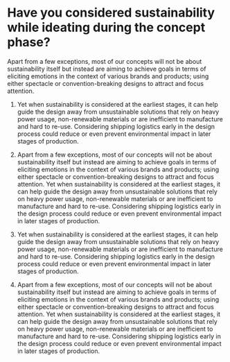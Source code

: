 # Have you considered sustainability while ideating during the concept phase?

Apart from a few exceptions, most of our concepts will not be about sustainability itself but instead are aiming to achieve goals in terms of eliciting emotions in the context of various brands and products; using either spectacle or convention-breaking designs to attract and focus attention.

1. Yet when sustainability is considered at the earliest stages, it can help guide the design away from unsustainable solutions that rely on heavy power usage, non-renewable materials or are inefficient to manufacture and hard to re-use. Considering shipping logistics early in the design process could reduce or even prevent environmental impact in later stages of production.

2. Apart from a few exceptions, most of our concepts will not be about sustainability itself but instead are aiming to achieve goals in terms of eliciting emotions in the context of various brands and products; using either spectacle or convention-breaking designs to attract and focus attention.
   Yet when sustainability is considered at the earliest stages, it can help guide the design away from unsustainable solutions that rely on heavy power usage, non-renewable materials or are inefficient to manufacture and hard to re-use. Considering shipping logistics early in the design process could reduce or even prevent environmental impact in later stages of production.

3. Yet when sustainability is considered at the earliest stages, it can help guide the design away from unsustainable solutions that rely on heavy power usage, non-renewable materials or are inefficient to manufacture and hard to re-use. Considering shipping logistics early in the design process could reduce or even prevent environmental impact in later stages of production.

4. Apart from a few exceptions, most of our concepts will not be about sustainability itself but instead are aiming to achieve goals in terms of eliciting emotions in the context of various brands and products; using either spectacle or convention-breaking designs to attract and focus attention.
   Yet when sustainability is considered at the earliest stages, it can help guide the design away from unsustainable solutions that rely on heavy power usage, non-renewable materials or are inefficient to manufacture and hard to re-use. Considering shipping logistics early in the design process could reduce or even prevent environmental impact in later stages of production.
